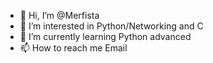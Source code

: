 - 👋 Hi, I’m @Merfista
- 👀 I’m interested in Python/Networking and C
- 🌱 I’m currently learning Python advanced
- 📫 How to reach me Email

<!---
Merfista/Merfista is a ✨ special ✨ repository because its `README.md` (this file) appears on your GitHub profile.
You can click the Preview link to take a look at your changes.
--->
